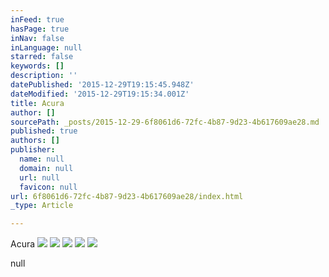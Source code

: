 ```yaml
---
inFeed: true
hasPage: true
inNav: false
inLanguage: null
starred: false
keywords: []
description: ''
datePublished: '2015-12-29T19:15:45.948Z'
dateModified: '2015-12-29T19:15:34.001Z'
title: Acura
author: []
sourcePath: _posts/2015-12-29-6f8061d6-72fc-4b87-9d23-4b617609ae28.md
published: true
authors: []
publisher:
  name: null
  domain: null
  url: null
  favicon: null
url: 6f8061d6-72fc-4b87-9d23-4b617609ae28/index.html
_type: Article

---
```

Acura
![](https://the-grid-user-content.s3-us-west-2.amazonaws.com/338d67da-995f-4894-aaf5-2a8d5bc4bc33.jpg)
![](https://the-grid-user-content.s3-us-west-2.amazonaws.com/3b9a43b7-ea11-45d3-9eb4-76f7446699a5.jpg)
![](https://the-grid-user-content.s3-us-west-2.amazonaws.com/929d875f-a367-4e1d-a625-da815380e7f8.jpg)
![](https://the-grid-user-content.s3-us-west-2.amazonaws.com/60f9c9bc-8d2a-4df9-a897-e7387b388f1a.jpg)
![](https://the-grid-user-content.s3-us-west-2.amazonaws.com/65caf34c-3541-4ea4-b3df-5e69afdc00b5.jpg)

null